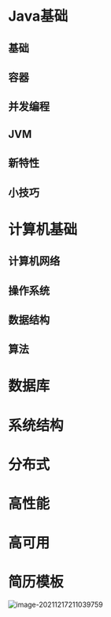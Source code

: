 # Java基础

## 基础

## 容器

## 并发编程

## JVM

## 新特性

## 小技巧



# 计算机基础

## 计算机网络



## 操作系统



## 数据结构



## 算法



# 数据库



# 系统结构



# 分布式



# 高性能



# 高可用

# 简历模板

![image-20211217211039759](C:\Users\tesseract\AppData\Roaming\Typora\typora-user-images\image-20211217211039759.png)
